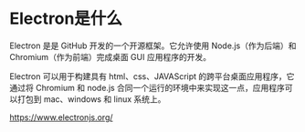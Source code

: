 # Electron是什么

Electron 是是 GitHub 开发的一个开源框架。它允许使用 Node.js（作为后端）和 Chromium（作为前端）完成桌面 GUI 应用程序的开发。

Electron 可以用于构建具有 html、css、JAVAScript 的跨平台桌面应用程序，它通过将 Chromium 和 node.js 合同一个运行的环境中来实现这一点，应用程序可以打包到 mac、windows 和 linux 系统上。


https://www.electronjs.org/









